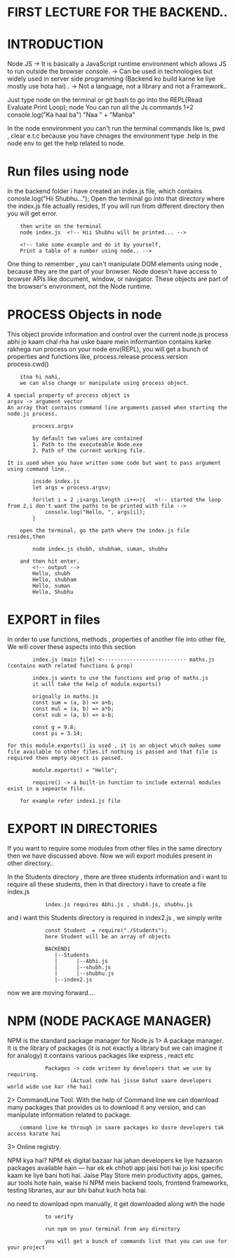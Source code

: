 # FIRST LECTURE FOR THE BACKEND..
# INTRODUCTION
Node JS -> It is basically a JavaScript runtime environment which allows JS to run outside the browser console.
        -> Can be used in technologies but widely used in server side programming 
           (Backend ko build karne ke liye mostly use hota hai)..
        -> Not a language, not a library and not a Framework..

Just type node on the terminal or git bash to go into the REPL(Read Evaluate Print Loop);
        node
You can run all the Js commands
        1+2  <!-- sum got printed -->
        console.log("Ka haal ba")   <!-- string got printed -->
        "Naa " + "Manba"  <!-- both string got concatenate and result will be printed-->

In the node ennvironment you can't run the terminal commands like ls, pwd , clear e.t.c because you have chnages the environment
        type .help in the node env to get the help related to node.

# Run files using node
In the backend folder i have created an index.js file, which contains
        conosle.log("Hii Shubhu...");
Open the terminal go into that directory where the index.js file actually resides, If you will run from different directory then you will get error.

        then write on the terminal
        node index.js  <!-- Hii Shubhu will be printed... -->
        
        <!-- take some example and do it by yourself,
        Print a table of a number using node.. -->

One thing to remember , you can't manipulate DOM elements using node , because they are the part of your browser.
        Node doesn't have access to browser APIs like document, window, or navigator.
        These objects are part of the browser's environment, not the Node runtime.


# PROCESS Objects in node
This object provide information and control over the current node.js process
        abhi jo kaam chal rha hai uske baare mein informantion contains karke rakhega
        run process on your node env(REPL), you will get a bunch of properties and functions like,
            process.release
            process.version
            process.cwd() <!-- print the directory in which you are working -->

        itna hi nahi,
        we can also change or manipulate using process object.

    A special property of process object is
    argsv -> argument vector
    An array that contains command line arguments passed when starting the node.js process.
    
            process.argsv 
        
            by default two values are contained
            1. Path to the executeable Node.exe
            2. Path of the current working file.

    It is used when you have written some code but want to pass argument using command line..
            
            inside index.js
            let args = process.argsv;

            for(let i = 2 ;i<args.length ;i++>){   <!-- started the loop from 2,i don't want the paths to be printed with file -->
                console.log("Hello, ", args[i]);
            }

        open the terminal, go the path where the index.js file resides,then 

            node index.js shubh, shubham, suman, shubhu 

        and then hit enter.
            <!-- output -->
            Hello, shubh
            Hello, shubham
            Hello, suman
            Hello, Shubhu

# EXPORT in files
In order to use functions, methods , properties of another file into other file, We will cover these aspects into this section
            
            index.js (main file) <--------------------------- maths.js (contains math related functions & prop)

            index.js wants to use the functions and prop of maths.js 
            it will take the help of module.exports()

            orignally in maths.js
            const sum = (a, b) => a+b;
            const mul = (a, b) => a*b;
            const sub = (a, b) => a-b;

            const g = 9.8;
            const pi = 3.14;

    for this module.exports() is used , it is an object which makes some file available to other files.if nothing is passed and that file is required then empty object is passed.

            module.exports() = "Hello";

            require() -> a built-in function to include external modules exist in a sepearte file.

        for example refer index1.js file


# EXPORT IN DIRECTORIES
If you want to require some modules from other files in the same directory then we have discussed above.
Now we will export modules present in other directory..

In the Students directory , there are three students information and i want to require all these students, then in that directory i have to create a file index.js

                index.js requires Abhi.js , shubh.js, shubhu.js

and i want this Students directory is required in index2.js , we simply write 

                const Student  = require("./Students");
                here Student will be an array of objects 

                BACKEND1
                   |--Students
                   |      |--Abhi.js
                   |      |--shubh.js
                   |      |--shubhu.js
                   |--index2.js



now we are moving forward....

# NPM (NODE PACKAGE MANAGER)
NPM is the standard package manager for Node.js
1> A package manager.
        It is the library of packages (it is not exactly a library but we can imagine it for analogy)
                it contains various packages like
                express , react etc
        
                Packages -> code writeen by developers that we use by requiring.
                        (Actual code hai jisse bahut saare developers world wide use kar rhe hai)
2> CommandLine Tool.
        With the help of Command line we can download many packages that provides us to download it any version,
        and can manipulate information related to package.

        command line ke through in saare packages ko dusre developers tak access karate hai

3> Online registry.

NPM kya hai?
NPM ek digital bazaar hai jahan developers ke liye hazaaron packages available hain — har ek ek chhoti app jaisi hoti hai jo kisi specific kaam ke liye bani hoti hai. Jaise Play Store mein productivity apps, games, aur tools hote hain, waise hi NPM mein backend tools, frontend frameworks, testing libraries, aur aur bhi bahut kuch hota hai.

no need to download npm manually, it get downloaded along with the node

                to verify 
                
                run npm on your terminal from any directory

                you will get a bunch of commands list that you can use for your project
   